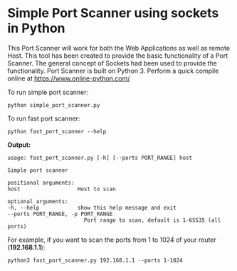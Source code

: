 # Simple Port Scanner using sockets in Python
This Port Scanner will work for both the Web Applications as well as remote Host. This tool has been created to provide the basic functionality of a Port Scanner. The general concept of Sockets had been used to provide the functionality. Port Scanner is built on Python 3. Perform a quick compile online at https://www.online-python.com/

To run simple port scanner:   
```
python simple_port_scanner.py
```
To run fast port scanner:
```
python fast_port_scanner --help
```
**Output:**
```
usage: fast_port_scanner.py [-h] [--ports PORT_RANGE] host

Simple port scanner

positional arguments:
host                  Host to scan

optional arguments:
-h, --help            show this help message and exit
--ports PORT_RANGE, -p PORT_RANGE
                        Port range to scan, default is 1-65535 (all ports)
```
For example, if you want to scan the ports from 1 to 1024 of your router (**192.168.1.1**):
```
python3 fast_port_scanner.py 192.168.1.1 --ports 1-1024
```
